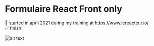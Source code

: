 # Formulaire React Front only

📅 started in april 2021 during my training at https://www.lereacteur.io/  
✅ finish

![alt text](http://michaudfranck.ovh/wp-content/uploads/2021/05/signup.png?raw=true)
